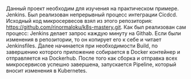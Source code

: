 Данный проект необходим для изучения на практическом примере. Jenkins. Был реализован непрерывный процесс интеграции Cicdcd. 
Исходный код микросервесов взял из этого репозитория: https://github.com/rinormaloku/k8s-mastery.git. 
Как был реализован сам процесс: 
Jenkins делает запрос каждую минуту на Githab. Если были изменения в репозитории, то он копирует его к себе и читает Jenkinsfiles. Далее начинается при необходимости Build, по завершению которого приложение собирается в Docker контейнер и отправляется на Dockerhub. После того как сборка и отправка всех микросервисов успешно завершена, запускается Pipeline, который вносит изменения в Kubernetes.
